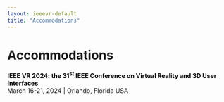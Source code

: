 ```yaml
---
layout: ieeevr-default
title: "Accommodations"
---
```


<div>
    <h1>Accommodations</h1>
    <p>
        <strong style="color: black">IEEE VR 2024: the 31<sup>st</sup> IEEE Conference on Virtual Reality and 3D User Interfaces </strong>
        <br>
        March 16-21, 2024 | Orlando, Florida USA
        <br>
    </p>
</div>